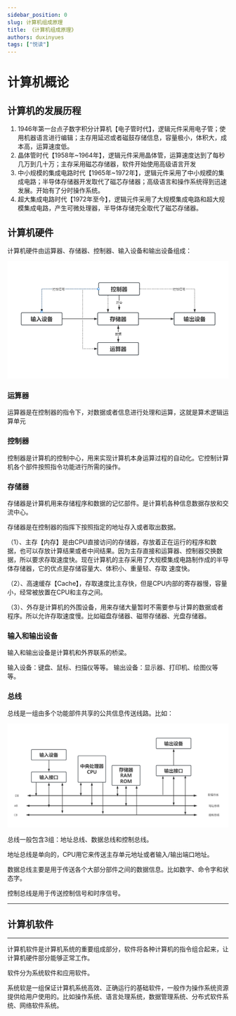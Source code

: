 ```yaml
---
sidebar_position: 0
slug: 计算机组成原理
title: 《计算机组成原理》
authors: duxinyues
tags: ["悦读"]
---
```

<!--
 * @Author: duxinyues yongyuan253015@gmail.com
 * @Date: 2023-03-20 22:08:58
 * @LastEditors: duxinyues yongyuan253015@gmail.com
 * @LastEditTime: 2023-03-23 18:42:35
 * @FilePath: \blog\reading\computerYheory.md
 * @Description: 
 * Copyright (c) 2023 by ${duxinyues} email: ${yongyuan253015@gmail.com}, All Rights Reserved.
-->

# 计算机概论

## 计算机的发展历程

1. 1946年第一台点子数字积分计算机【电子管时代】，逻辑元件采用电子管；使用机器语言进行编辑；主存用延迟或者磁鼓存储信息，容量极小，体积大，成本高，运算速度低。
2. 晶体管时代【1958年~1964年】，逻辑元件采用晶体管，运算速度达到了每秒几万到几十万；主存采用磁芯存储器，软件开始使用高级语言开发
3. 中小规模的集成电路时代【1965年~1972年】，逻辑元件采用了中小规模的集成电路；半导体存储器开发取代了磁芯存储器；高级语言和操作系统得到迅速发展。开始有了分时操作系统。
4. 超大集成电路时代【1972年至今】，逻辑元件采用了大规模集成电路和超大规模集成电路，产生可微处理器，半导体存储完全取代了磁芯存储器。

## 计算机硬件

计算机硬件由运算器、存储器、控制器、输入设备和输出设备组成：

![在这里插入图片描述](../static/img/2023-03-23_13-54-06.png)

### 运算器

 运算器是在控制器的指令下，对数据或者信息进行处理和运算，这就是算术逻辑运算单元

### 控制器

控制器是计算机的控制中心，用来实现计算机本身运算过程的自动化。它控制计算机各个部件按照指令功能进行所需的操作。

### 存储器

存储器是计算机用来存储程序和数据的记忆部件。是计算机各种信息数据存放和交流中心。

存储器是在控制器的指挥下按照指定的地址存入或者取出数据。

（1）、主存【内存】是由CPU直接访问的存储器，存放着正在运行的程序和数据，也可以存放计算结果或者中间结果。因为主存直接和运算器、控制器交换数据，所以要求存取速度快。现在计算机的主存采用了大规模集成电路制作成的半导体存储器，它的优点是存储容量大、体积小、重量轻、存取 速度快。

（2）、高速缓存【Cache】，存取速度比主存快，但是CPU内部的寄存器慢，容量小，经常被放置在CPU和主存之间。

（3）、外存是计算机的外围设备，用来存储大量暂时不需要参与计算的数据或者程序。所以允许存取速度慢。比如磁盘存储器、磁带存储器、光盘存储器。

### 输入和输出设备

输入和输出设备是计算机和外界联系的桥梁。

输入设备：键盘、鼠标、扫描仪等等。
输出设备：显示器、打印机、绘图仪等等。

### 总线

总线是一组由多个功能部件共享的公共信息传送线路。比如：

![](../static/img/Snipaste_2023-03-23_18-13-05.png)

总线一般包含3组：地址总线、数据总线和控制总线。

地址总线是单向的，CPU用它来传送主存单元地址或者输入/输出端口地址。

数据总线主要是用于传送各个大部分部件之间的数据信息。比如数字、命令字和状态字。

控制总线是用于传送控制信号和时序信号。

---

## 计算机软件

---

计算机软件是计算机系统的重要组成部分，软件将各种计算机的指令组合起来，让计算机硬件部分能够正常工作。

软件分为系统软件和应用软件。

系统软是一组保证计算机系统高效、正确运行的基础软件，一般作为操作系统资源提供给用户使用的。比如操作系统、语言处理系统，数据管理系统、分布式软件系统、网络软件系统。

